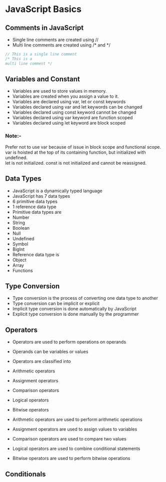 # JavaScript Basics

## Comments in JavaScript
- Single line comments are created using //
- Multi line comments are created using /* and */

```javascript
// This is a single line comment
/* This is a
multi line comment */
```

## Variables and Constant
- Variables are used to store values in memory.
- Variables are created when you assign a value to it.
- Variables are declared using var, let or const keywords
- Variables declared using var and let keywords can be changed
- Variables declared using const keyword cannot be changed
- Variables declared using var keyword are function scoped
- Variables declared using let keyword are block scoped

### Note:-
Prefer not to use var
because of issue in block scope and functional scope.<br/>
var is hoisted at the top of its containing function, but initialized with undefined.<br/>
let is not initialized.
const is not initialized and cannot be reassigned.

## Data Types
- JavaScript is a dynamically typed language
- JavaScript has 7 data types
- 6 primitive data types
- 1 reference data type
- Primitive data types are
- Number
- String
- Boolean
- Null
- Undefined
- Symbol
- BigInt
- Reference data type is
- Object
- Array
- Functions

## Type Conversion
- Type conversion is the process of converting one data type to another
- Type conversion can be implicit or explicit
- Implicit type conversion is done automatically by JavaScript
- Explicit type conversion is done manually by the programmer

## Operators
- Operators are used to perform operations on operands
- Operands can be variables or values
- Operators are classified into
- Arithmetic operators
- Assignment operators
- Comparison operators
- Logical operators
- Bitwise operators

- Arithmetic operators are used to perform arithmetic operations
- Assignment operators are used to assign values to variables
- Comparison operators are used to compare two values
- Logical operators are used to combine conditional statements
- Bitwise operators are used to perform bitwise operations

## Conditionals
